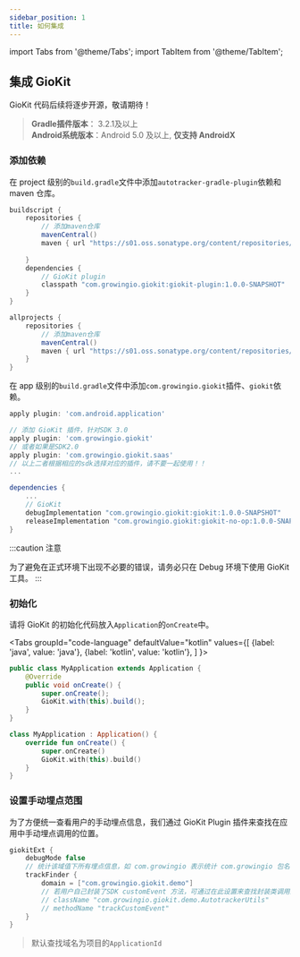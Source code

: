 ```yaml
---
sidebar_position: 1
title: 如何集成
---
```


import Tabs from '@theme/Tabs';
import TabItem from '@theme/TabItem';

## 集成 GioKit

GioKit 代码后续将逐步开源，敬请期待！

> **Gradle插件版本**： 3.2.1及以上  
> **Android系统版本**：Android 5.0 及以上, **仅支持 AndroidX**

### 添加依赖
在 project 级别的`build.gradle`文件中添加`autotracker-gradle-plugin`依赖和 maven 仓库。

```groovy
buildscript {
    repositories {
        // 添加maven仓库
        mavenCentral()
        maven { url "https://s01.oss.sonatype.org/content/repositories/snapshots/" }
        
    }
    dependencies {
        // GioKit plugin
        classpath "com.growingio.giokit:giokit-plugin:1.0.0-SNAPSHOT"
    }
}

allprojects {
    repositories {
        // 添加maven仓库
        mavenCentral()
        maven { url "https://s01.oss.sonatype.org/content/repositories/snapshots/" }
    }
}
```

在 app 级别的`build.gradle`文件中添加`com.growingio.giokit`插件、`giokit`依赖。
```groovy
apply plugin: 'com.android.application'

// 添加 GioKit 插件，针对SDK 3.0
apply plugin: 'com.growingio.giokit'
// 或者如果是SDK2.0
apply plugin: 'com.growingio.giokit.saas'
// 以上二者根据相应的sdk选择对应的插件，请不要一起使用！！
...

dependencies {
    ...
    // GioKit
    debugImplementation "com.growingio.giokit:giokit:1.0.0-SNAPSHOT"
    releaseImplementation "com.growingio.giokit:giokit-no-op:1.0.0-SNAPSHOT"
}
```

:::caution 注意

为了避免在正式环境下出现不必要的错误，请务必只在 Debug 环境下使用 GioKit 工具。
:::

### 初始化
请将 GioKit 的初始化代码放入`Application`的`onCreate`中。

<Tabs
  groupId="code-language"
  defaultValue="kotlin"
  values={[
    {label: 'java', value: 'java'},
    {label: 'kotlin', value: 'kotlin'},
  ]
}>

<TabItem value="java">

```java
public class MyApplication extends Application {
    @Override
    public void onCreate() {
        super.onCreate();
        GioKit.with(this).build();
    }
}
```

</TabItem>
<TabItem value="kotlin">

```kotlin
class MyApplication : Application() {
    override fun onCreate() {
        super.onCreate()
        GioKit.with(this).build()
    }
}
```

</TabItem>
</Tabs>

### 设置手动埋点范围
为了方便统一查看用户的手动埋点信息，我们通过 GioKit Plugin 插件来查找在应用中手动埋点调用的位置。
```groovy
giokitExt {
    debugMode false
    // 统计该域值下所有埋点信息，如 com.growingio 表示统计 com.growingio 包名下的埋点代码
    trackFinder {
        domain = ["com.growingio.giokit.demo"]
        // 若用户自己封装了SDK customEvent 方法，可通过在此设置来查找封装类调用的代码
        // className "com.growingio.giokit.demo.AutotrackerUtils"
        // methodName "trackCustomEvent"
    }
}
```

>  默认查找域名为项目的`ApplicationId`
